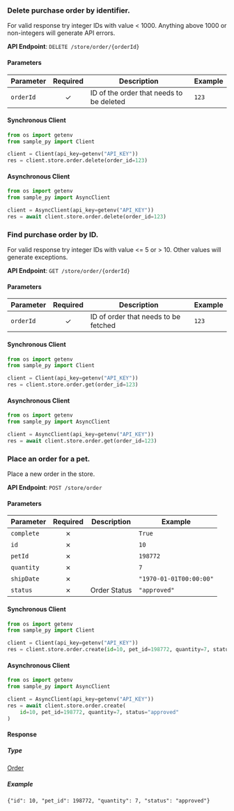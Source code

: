 
### Delete purchase order by identifier. <a name="delete"></a>

For valid response try integer IDs with value < 1000. Anything above 1000 or non-integers will generate API errors.

**API Endpoint**: `DELETE /store/order/{orderId}`

#### Parameters

| Parameter | Required | Description | Example |
|-----------|:--------:|-------------|--------|
| `orderId` | ✓ | ID of the order that needs to be deleted | `123` |

#### Synchronous Client

```python
from os import getenv
from sample_py import Client

client = Client(api_key=getenv("API_KEY"))
res = client.store.order.delete(order_id=123)

```

#### Asynchronous Client

```python
from os import getenv
from sample_py import AsyncClient

client = AsyncClient(api_key=getenv("API_KEY"))
res = await client.store.order.delete(order_id=123)

```

### Find purchase order by ID. <a name="get"></a>

For valid response try integer IDs with value <= 5 or > 10. Other values will generate exceptions.

**API Endpoint**: `GET /store/order/{orderId}`

#### Parameters

| Parameter | Required | Description | Example |
|-----------|:--------:|-------------|--------|
| `orderId` | ✓ | ID of order that needs to be fetched | `123` |

#### Synchronous Client

```python
from os import getenv
from sample_py import Client

client = Client(api_key=getenv("API_KEY"))
res = client.store.order.get(order_id=123)

```

#### Asynchronous Client

```python
from os import getenv
from sample_py import AsyncClient

client = AsyncClient(api_key=getenv("API_KEY"))
res = await client.store.order.get(order_id=123)

```

### Place an order for a pet. <a name="create"></a>

Place a new order in the store.

**API Endpoint**: `POST /store/order`

#### Parameters

| Parameter | Required | Description | Example |
|-----------|:--------:|-------------|--------|
| `complete` | ✗ |  | `True` |
| `id` | ✗ |  | `10` |
| `petId` | ✗ |  | `198772` |
| `quantity` | ✗ |  | `7` |
| `shipDate` | ✗ |  | `"1970-01-01T00:00:00"` |
| `status` | ✗ | Order Status | `"approved"` |

#### Synchronous Client

```python
from os import getenv
from sample_py import Client

client = Client(api_key=getenv("API_KEY"))
res = client.store.order.create(id=10, pet_id=198772, quantity=7, status="approved")

```

#### Asynchronous Client

```python
from os import getenv
from sample_py import AsyncClient

client = AsyncClient(api_key=getenv("API_KEY"))
res = await client.store.order.create(
    id=10, pet_id=198772, quantity=7, status="approved"
)

```

#### Response

##### Type
[Order](/sample_py/types/models/order.py)

##### Example
`{"id": 10, "pet_id": 198772, "quantity": 7, "status": "approved"}`
